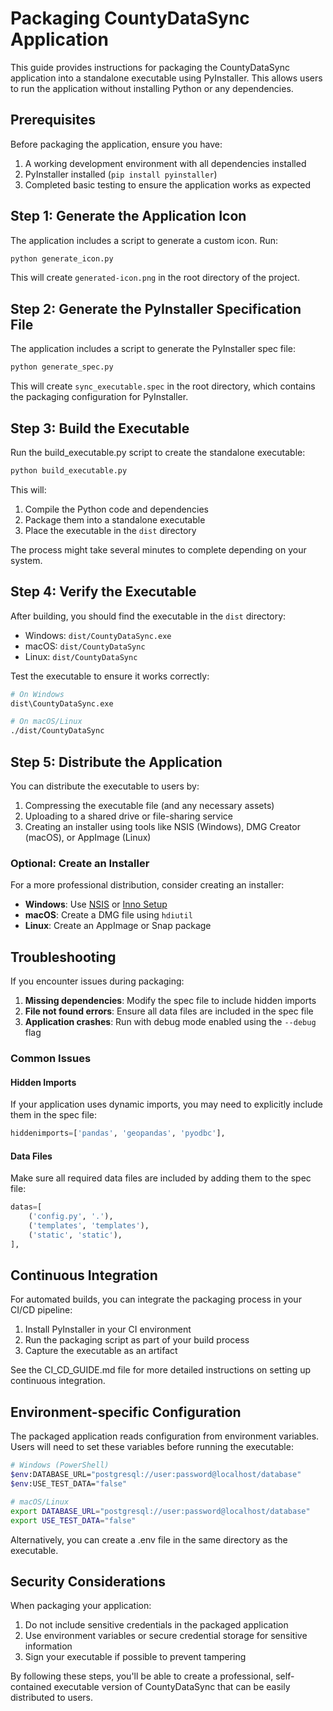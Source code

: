 # Packaging CountyDataSync Application

This guide provides instructions for packaging the CountyDataSync application into a standalone executable using PyInstaller. This allows users to run the application without installing Python or any dependencies.

## Prerequisites

Before packaging the application, ensure you have:

1. A working development environment with all dependencies installed
2. PyInstaller installed (`pip install pyinstaller`)
3. Completed basic testing to ensure the application works as expected

## Step 1: Generate the Application Icon

The application includes a script to generate a custom icon. Run:

```bash
python generate_icon.py
```

This will create `generated-icon.png` in the root directory of the project.

## Step 2: Generate the PyInstaller Specification File

The application includes a script to generate the PyInstaller spec file:

```bash
python generate_spec.py
```

This will create `sync_executable.spec` in the root directory, which contains the packaging configuration for PyInstaller.

## Step 3: Build the Executable

Run the build_executable.py script to create the standalone executable:

```bash
python build_executable.py
```

This will:
1. Compile the Python code and dependencies
2. Package them into a standalone executable
3. Place the executable in the `dist` directory

The process might take several minutes to complete depending on your system.

## Step 4: Verify the Executable

After building, you should find the executable in the `dist` directory:

- Windows: `dist/CountyDataSync.exe`
- macOS: `dist/CountyDataSync`
- Linux: `dist/CountyDataSync`

Test the executable to ensure it works correctly:

```bash
# On Windows
dist\CountyDataSync.exe

# On macOS/Linux
./dist/CountyDataSync
```

## Step 5: Distribute the Application

You can distribute the executable to users by:

1. Compressing the executable file (and any necessary assets)
2. Uploading to a shared drive or file-sharing service
3. Creating an installer using tools like NSIS (Windows), DMG Creator (macOS), or AppImage (Linux)

### Optional: Create an Installer

For a more professional distribution, consider creating an installer:

- **Windows**: Use [NSIS](https://nsis.sourceforge.io/) or [Inno Setup](https://jrsoftware.org/isinfo.php)
- **macOS**: Create a DMG file using `hdiutil`
- **Linux**: Create an AppImage or Snap package

## Troubleshooting

If you encounter issues during packaging:

1. **Missing dependencies**: Modify the spec file to include hidden imports
2. **File not found errors**: Ensure all data files are included in the spec file
3. **Application crashes**: Run with debug mode enabled using the `--debug` flag

### Common Issues

#### Hidden Imports

If your application uses dynamic imports, you may need to explicitly include them in the spec file:

```python
hiddenimports=['pandas', 'geopandas', 'pyodbc'],
```

#### Data Files

Make sure all required data files are included by adding them to the spec file:

```python
datas=[
    ('config.py', '.'),
    ('templates', 'templates'),
    ('static', 'static'),
],
```

## Continuous Integration

For automated builds, you can integrate the packaging process in your CI/CD pipeline:

1. Install PyInstaller in your CI environment
2. Run the packaging script as part of your build process
3. Capture the executable as an artifact

See the CI_CD_GUIDE.md file for more detailed instructions on setting up continuous integration.

## Environment-specific Configuration

The packaged application reads configuration from environment variables. Users will need to set these variables before running the executable:

```bash
# Windows (PowerShell)
$env:DATABASE_URL="postgresql://user:password@localhost/database"
$env:USE_TEST_DATA="false"

# macOS/Linux
export DATABASE_URL="postgresql://user:password@localhost/database"
export USE_TEST_DATA="false"
```

Alternatively, you can create a .env file in the same directory as the executable.

## Security Considerations

When packaging your application:

1. Do not include sensitive credentials in the packaged application
2. Use environment variables or secure credential storage for sensitive information
3. Sign your executable if possible to prevent tampering

By following these steps, you'll be able to create a professional, self-contained executable version of CountyDataSync that can be easily distributed to users.